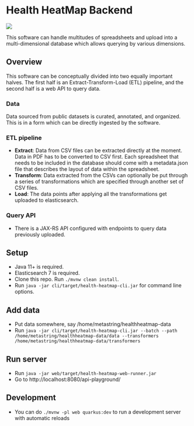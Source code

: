 # Health HeatMap Backend

![](https://github.com/Metastring/health-heatmap-backend/workflows/Build/badge.svg)

This software can handle multitudes of spreadsheets and upload into a multi-dimensional database which allows querying by various dimensions.

## Overview

This software can be conceptually divided into two equally important halves. The first half is an Extract-Transform-Load (ETL) pipeline, and the second half is a web API to query data.

### Data

Data sourced from public datasets is curated, annotated, and organized. This is in a form which can be directly ingested by the software.

### ETL pipeline

* **Extract**: Data from CSV files can be extracted directly at the moment. Data in PDF has to be converted to CSV first. Each spreadsheet that needs to be included in the database should come with a metadata.json file that describes the layout of data within the spreadsheet.
* **Transform**: Data extracted from the CSVs can optionally be put through a series of transformations which are specified through another set of CSV files.
* **Load**: The data points after applying all the transformations get uploaded to elasticsearch.

### Query API

* There is a JAX-RS API configured with endpoints to query data previously uploaded.


## Setup

* Java 11+ is required.
* Elasticsearch 7 is required.
* Clone this repo. Run `./mvnw clean install`. 
* Run `java -jar cli/target/health-heatmap-cli.jar` for command line options.


## Add data

* Put data somewhere, say /home/metastring/healthheatmap-data
* Run `java -jar cli/target/health-heatmap-cli.jar --batch --path /home/metastring/healthheatmap-data/data --transformers /home/metastring/healthheatmap-data/transformers`

## Run server

* Run `java -jar web/target/health-heatmap-web-runner.jar`
* Go to http://localhost:8080/api-playground/

## Development

* You can do `./mvnw -pl web quarkus:dev` to run a development server with automatic reloads